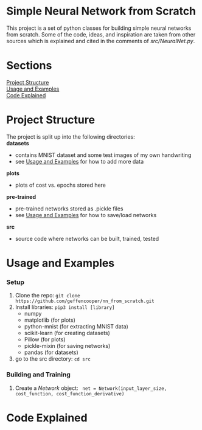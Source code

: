 # Simple Neural Network from Scratch  

This project is a set of python classes for building simple neural networks from scratch. Some of the code, ideas, and inspiration are taken from other sources which is explained and cited in the comments of *src/NeuralNet.py*.

# Sections  

[Project Structure](#project-structure)  
[Usage and Examples](#usage-and-examples)  
[Code Explained](#code-explained)  

# Project Structure  

The project is split up into the following directories:  
**datasets**  
* contains MNIST dataset and some test images of my own handwriting  
* see [Usage and Examples](#usage-and-examples) for how to add more data

**plots**  
* plots of cost vs. epochs stored here  

**pre-trained**  
* pre-trained networks stored as .pickle files  
* see [Usage and Examples](#usage-and-examples) for how to save/load networks
  
**src**  
* source code where networks can be built, trained, tested  

# Usage and Examples  
### Setup
1. Clone the repo:  ```git clone https://github.com/geffencooper/nn_from_scratch.git```  
2. Install libraries: ```pip3 install [library]```
   * numpy
   * matplotlib (for plots)
   * python-mnist (for extracting MNIST data)
   * scikit-learn (for creating datasets)
   * Pillow (for plots)
   * pickle-mixin (for saving networks)
   * pandas (for datasets)
3. go to the src directory:  ```cd src```

### Building and Training
1. Create a *Network* object:  ``` net = Network(input_layer_size, cost_function, cost_function_derivative)```

# Code Explained

